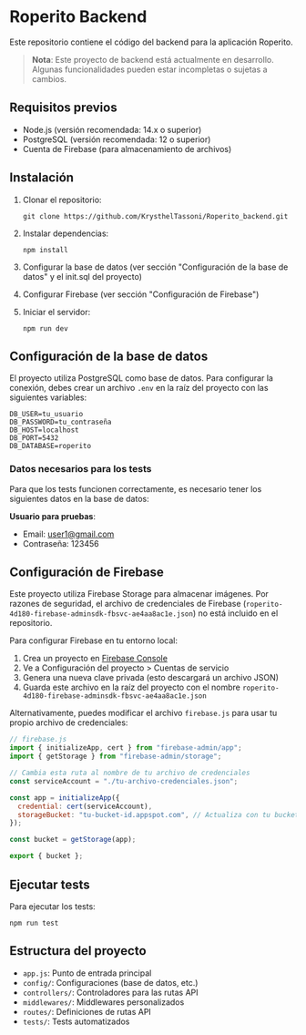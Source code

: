 # Roperito Backend

Este repositorio contiene el código del backend para la aplicación Roperito.

> **Nota**: Este proyecto de backend está actualmente en desarrollo. Algunas funcionalidades pueden estar incompletas o sujetas a cambios.

## Requisitos previos

- Node.js (versión recomendada: 14.x o superior)
- PostgreSQL (versión recomendada: 12 o superior)
- Cuenta de Firebase (para almacenamiento de archivos)

## Instalación

1. Clonar el repositorio:
   ```
   git clone https://github.com/KrysthelTassoni/Roperito_backend.git

2. Instalar dependencias:
   ```
   npm install
   ```
3. Configurar la base de datos (ver sección "Configuración de la base de datos" y el init.sql del proyecto)

4. Configurar Firebase (ver sección "Configuración de Firebase")

5. Iniciar el servidor:
   ```
   npm run dev
   ```

## Configuración de la base de datos

El proyecto utiliza PostgreSQL como base de datos. Para configurar la conexión, debes crear un archivo `.env` en la raíz del proyecto con las siguientes variables:

```
DB_USER=tu_usuario
DB_PASSWORD=tu_contraseña
DB_HOST=localhost
DB_PORT=5432
DB_DATABASE=roperito
```
### Datos necesarios para los tests

Para que los tests funcionen correctamente, es necesario tener los siguientes datos en la base de datos:

 **Usuario para pruebas**:
   - Email: user1@gmail.com
   - Contraseña: 123456

## Configuración de Firebase

Este proyecto utiliza Firebase Storage para almacenar imágenes. Por razones de seguridad, el archivo de credenciales de Firebase (`roperito-4d180-firebase-adminsdk-fbsvc-ae4aa8ac1e.json`) no está incluido en el repositorio.

Para configurar Firebase en tu entorno local:

1. Crea un proyecto en [Firebase Console](https://console.firebase.google.com/)
2. Ve a Configuración del proyecto > Cuentas de servicio
3. Genera una nueva clave privada (esto descargará un archivo JSON)
4. Guarda este archivo en la raíz del proyecto con el nombre `roperito-4d180-firebase-adminsdk-fbsvc-ae4aa8ac1e.json`

Alternativamente, puedes modificar el archivo `firebase.js` para usar tu propio archivo de credenciales:

```javascript
// firebase.js
import { initializeApp, cert } from "firebase-admin/app";
import { getStorage } from "firebase-admin/storage";

// Cambia esta ruta al nombre de tu archivo de credenciales
const serviceAccount = "./tu-archivo-credenciales.json"; 

const app = initializeApp({
  credential: cert(serviceAccount),
  storageBucket: "tu-bucket-id.appspot.com", // Actualiza con tu bucket ID
});

const bucket = getStorage(app);

export { bucket };
```
## Ejecutar tests

Para ejecutar los tests:

```
npm run test
```
## Estructura del proyecto

- `app.js`: Punto de entrada principal
- `config/`: Configuraciones (base de datos, etc.)
- `controllers/`: Controladores para las rutas API
- `middlewares/`: Middlewares personalizados
- `routes/`: Definiciones de rutas API
- `tests/`: Tests automatizados
